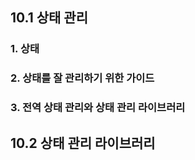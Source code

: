 
## 10.1 상태 관리

### 1. 상태

### 2. 상태를 잘 관리하기 위한 가이드

### 3. 전역 상태 관리와 상태 관리 라이브러리

## 10.2 상태 관리 라이브러리